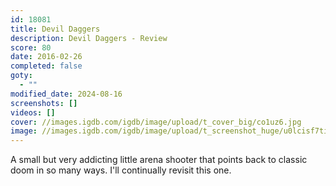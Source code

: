 ```yaml
---
id: 18081
title: Devil Daggers
description: Devil Daggers - Review
score: 80
date: 2016-02-26
completed: false
goty:
  - ""
modified_date: 2024-08-16
screenshots: []
videos: []
cover: //images.igdb.com/igdb/image/upload/t_cover_big/co1uz6.jpg
image: //images.igdb.com/igdb/image/upload/t_screenshot_huge/u0lcisf7tiyhwjtqxlce.jpg
---
```

A small but very addicting little arena shooter that points back to classic doom in so many ways. I'll continually revisit this one.